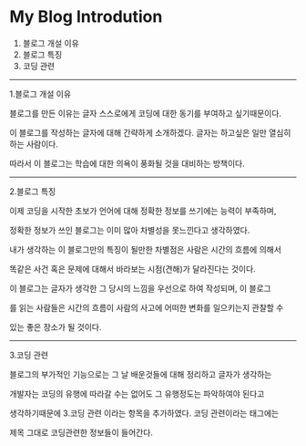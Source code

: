 # My Blog Introdution

1. 블로그 개설 이유
2. 블로그 특징
3. 코딩 관련

---



1.블로그 개설 이유

블로그를 만든 이유는 글자 스스로에게 코딩에 대한 동기를 부여하고 싶기때문이다.

이 블로그를 작성하는 글자에 대해 간략하게 소개하겠다. 글자는 하고싶은 일만 열심히 하는 사람이다.

따라서 이 블로그는  학습에 대한 의욕이 풍화될 것을 대비하는  방책이다.

---



2.블로그 특징

이제 코딩을 시작한 초보가 언어에 대해 정확한 정보를 쓰기에는 능력이 부족하며,

정확한 정보가 쓰인 블로그는 이미 많아 차별성을 못느낀다고 생각하였다.

내가 생각하는 이 블로그만의 특징이 될만한 차별점은 사람은 시간의 흐름에 의해서

똑같은 사건  혹은 문제에 대해서 바라보는 시점(견해)가 달라진다는 것이다.

이 블로그는 글자가 생각한 그 당시의 느낌을 우선으로 하여 작성되며, 이 블로그

를 읽는 사람들은 시간의 흐름이 사람의 사고에 어떠한 변화를 일으키는지 관찰할 수

있는 좋은 장소가 될 것이다.

---



3.코딩 관련

블로그의 부가적인 기능으로는 그 날 배운것들에 대해 정리하고 글자가 생각하는 

개발자는 코딩의 유행에 따라갈 수는 없어도 그 유행정도는 파악하여야 된다고

생각하기때문에 3.코딩 관련 이라는 항목을 추가하였다.  코딩 관련이라는 태그에는

제목 그대로 코딩관련한 정보들이 들어간다.






